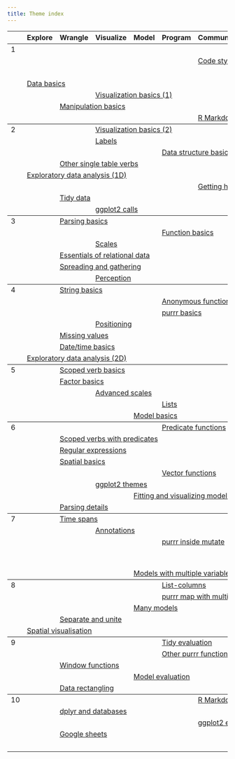 ```yaml
---
title: Theme index
---
```


<table class="syllabus">
<colgroup>
  <col class="week" />
  <col class="theme" />
  <col class="theme" />
  <col class="theme" />
  <col class="theme" />
  <col class="theme" />
  <col class="theme" />
  <col class="theme" />
  <col class="theme" />
  <col class="theme" />
  <col class="theme" />
  <col class="theme" />
  <col class="theme" />
</colgroup>

<thead>
<tr>
  <th></th>
    <th>Explore</th>
    <th>Wrangle</th>
    <th>Visualize</th>
    <th>Model</th>
    <th>Program</th>
    <th>Communicate</th>
    <th>Workflow</th>
  <th></th>
  <th></th>
  <th></th>
  <th></th>
  <th></th>
</tr>
</thead>
<tbody>
<tr>
<td id='week-1'>1</td>
  <td colspan="6"></td>
  <td colspan="5"><a class="workflow" href="setup.html">Setup</a></td>
</tr>
<tr>
<td></td>
  <td colspan="5"></td>
  <td colspan="5"><a class="communicate" href="code-style.html">Code style</a></td>
  <td colspan="1"></td>
</tr>
<tr>
<td></td>
  <td colspan="6"></td>
  <td colspan="5"><a class="workflow" href="documentation.html">Documentation</a></td>
</tr>
<tr>
<td></td>
  <td colspan="5"><a class="explore" href="data-basics.html">Data basics</a></td>
  <td colspan="6"></td>
</tr>
<tr>
<td></td>
  <td colspan="2"></td>
  <td colspan="5"><a class="visualize" href="vis-basics.html">Visualization basics (1)</a></td>
  <td colspan="4"></td>
</tr>
<tr>
<td></td>
  <td colspan="1"></td>
  <td colspan="5"><a class="wrangle" href="manip-basics.html">Manipulation basics</a></td>
  <td colspan="5"></td>
</tr>
<tr>
<td></td>
  <td colspan="5"></td>
  <td colspan="5"><a class="communicate" href="rmarkdown-basics.html">R Markdown basics</a></td>
  <td colspan="1"></td>
</tr>
</tbody>
<tbody>
<tr>
<td id='week-2'>2</td>
  <td colspan="2"></td>
  <td colspan="5"><a class="visualize" href="vis-basics-2.html">Visualization basics (2)</a></td>
  <td colspan="4"></td>
</tr>
<tr>
<td></td>
  <td colspan="2"></td>
  <td colspan="5"><a class="visualize" href="vis-labelling.html">Labels</a></td>
  <td colspan="4"></td>
</tr>
<tr>
<td></td>
  <td colspan="4"></td>
  <td colspan="5"><a class="program" href="data-structure-basics.html">Data structure basics</a></td>
  <td colspan="2"></td>
</tr>
<tr>
<td></td>
  <td colspan="1"></td>
  <td colspan="5"><a class="wrangle" href="manip-one-table.html">Other single table verbs</a></td>
  <td colspan="5"></td>
</tr>
<tr>
<td></td>
  <td colspan="5"><a class="explore" href="eda-1d.html">Exploratory data analysis (1D)</a></td>
  <td colspan="6"></td>
</tr>
<tr>
<td></td>
  <td colspan="5"></td>
  <td colspan="5"><a class="communicate" href="getting-help.html">Getting help</a></td>
  <td colspan="1"></td>
</tr>
<tr>
<td></td>
  <td colspan="1"></td>
  <td colspan="5"><a class="wrangle" href="tidy-data.html">Tidy data</a></td>
  <td colspan="5"></td>
</tr>
<tr>
<td></td>
  <td colspan="2"></td>
  <td colspan="5"><a class="visualize" href="vis-calls.html">ggplot2 calls</a></td>
  <td colspan="4"></td>
</tr>
</tbody>
<tbody>
<tr>
<td id='week-3'>3</td>
  <td colspan="1"></td>
  <td colspan="5"><a class="wrangle" href="parse-basics.html">Parsing basics</a></td>
  <td colspan="5"></td>
</tr>
<tr>
<td></td>
  <td colspan="4"></td>
  <td colspan="5"><a class="program" href="function-basics.html">Function basics</a></td>
  <td colspan="2"></td>
</tr>
<tr>
<td></td>
  <td colspan="2"></td>
  <td colspan="5"><a class="visualize" href="vis-scales.html">Scales</a></td>
  <td colspan="4"></td>
</tr>
<tr>
<td></td>
  <td colspan="1"></td>
  <td colspan="5"><a class="wrangle" href="relational-basics.html">Essentials of relational data</a></td>
  <td colspan="5"></td>
</tr>
<tr>
<td></td>
  <td colspan="1"></td>
  <td colspan="5"><a class="wrangle" href="spread-gather.html">Spreading and gathering</a></td>
  <td colspan="5"></td>
</tr>
<tr>
<td></td>
  <td colspan="2"></td>
  <td colspan="5"><a class="visualize" href="vis-perception.html">Perception</a></td>
  <td colspan="4"></td>
</tr>
</tbody>
<tbody>
<tr>
<td id='week-4'>4</td>
  <td colspan="1"></td>
  <td colspan="5"><a class="wrangle" href="string-basics.html">String basics</a></td>
  <td colspan="5"></td>
</tr>
<tr>
<td></td>
  <td colspan="4"></td>
  <td colspan="5"><a class="program" href="function-anonymous.html">Anonymous functions</a></td>
  <td colspan="2"></td>
</tr>
<tr>
<td></td>
  <td colspan="4"></td>
  <td colspan="5"><a class="program" href="purrr-basics.html">purrr basics</a></td>
  <td colspan="2"></td>
</tr>
<tr>
<td></td>
  <td colspan="2"></td>
  <td colspan="5"><a class="visualize" href="vis-position.html">Positioning</a></td>
  <td colspan="4"></td>
</tr>
<tr>
<td></td>
  <td colspan="1"></td>
  <td colspan="5"><a class="wrangle" href="missing-values.html">Missing values</a></td>
  <td colspan="5"></td>
</tr>
<tr>
<td></td>
  <td colspan="1"></td>
  <td colspan="5"><a class="wrangle" href="datetime-basics.html">Date/time basics</a></td>
  <td colspan="5"></td>
</tr>
<tr>
<td></td>
  <td colspan="5"><a class="explore" href="eda-2d.html">Exploratory data analysis (2D)</a></td>
  <td colspan="6"></td>
</tr>
</tbody>
<tbody>
<tr>
<td id='week-5'>5</td>
  <td colspan="1"></td>
  <td colspan="5"><a class="wrangle" href="manip-scoped.html">Scoped verb basics</a></td>
  <td colspan="5"></td>
</tr>
<tr>
<td></td>
  <td colspan="1"></td>
  <td colspan="5"><a class="wrangle" href="factor-basics.html">Factor basics</a></td>
  <td colspan="5"></td>
</tr>
<tr>
<td></td>
  <td colspan="2"></td>
  <td colspan="5"><a class="visualize" href="vis-scales-2.html">Advanced scales</a></td>
  <td colspan="4"></td>
</tr>
<tr>
<td></td>
  <td colspan="4"></td>
  <td colspan="5"><a class="program" href="lists.html">Lists</a></td>
  <td colspan="2"></td>
</tr>
<tr>
<td></td>
  <td colspan="3"></td>
  <td colspan="5"><a class="model" href="model-basics.html">Model basics</a></td>
  <td colspan="3"></td>
</tr>
</tbody>
<tbody>
<tr>
<td id='week-6'>6</td>
  <td colspan="4"></td>
  <td colspan="5"><a class="program" href="function-predicate.html">Predicate functions</a></td>
  <td colspan="2"></td>
</tr>
<tr>
<td></td>
  <td colspan="1"></td>
  <td colspan="5"><a class="wrangle" href="manip-scoped-2.html">Scoped verbs with predicates</a></td>
  <td colspan="5"></td>
</tr>
<tr>
<td></td>
  <td colspan="1"></td>
  <td colspan="5"><a class="wrangle" href="regexps.html">Regular expressions</a></td>
  <td colspan="5"></td>
</tr>
<tr>
<td></td>
  <td colspan="1"></td>
  <td colspan="5"><a class="wrangle" href="spatial-basics.html">Spatial basics</a></td>
  <td colspan="5"></td>
</tr>
<tr>
<td></td>
  <td colspan="4"></td>
  <td colspan="5"><a class="program" href="function-vector.html">Vector functions</a></td>
  <td colspan="2"></td>
</tr>
<tr>
<td></td>
  <td colspan="2"></td>
  <td colspan="5"><a class="visualize" href="vis-themes.html">ggplot2 themes</a></td>
  <td colspan="4"></td>
</tr>
<tr>
<td></td>
  <td colspan="3"></td>
  <td colspan="5"><a class="model" href="model-vis.html">Fitting and visualizing models</a></td>
  <td colspan="3"></td>
</tr>
<tr>
<td></td>
  <td colspan="1"></td>
  <td colspan="5"><a class="wrangle" href="parse-details.html">Parsing details</a></td>
  <td colspan="5"></td>
</tr>
</tbody>
<tbody>
<tr>
<td id='week-7'>7</td>
  <td colspan="1"></td>
  <td colspan="5"><a class="wrangle" href="timespans.html">Time spans</a></td>
  <td colspan="5"></td>
</tr>
<tr>
<td></td>
  <td colspan="2"></td>
  <td colspan="5"><a class="visualize" href="vis-annotation.html">Annotations</a></td>
  <td colspan="4"></td>
</tr>
<tr>
<td></td>
  <td colspan="4"></td>
  <td colspan="5"><a class="program" href="purrr-mutate.html">purrr inside mutate</a></td>
  <td colspan="2"></td>
</tr>
<tr>
<td></td>
  <td colspan="6"></td>
  <td colspan="6"><a class="workflow" href="workflow-rmarkdown.html">R Markdown workflow</a></td>
</tr>
<tr>
<td></td>
  <td colspan="3"></td>
  <td colspan="5"><a class="model" href="model-multivariate.html">Models with multiple variables</a></td>
  <td colspan="3"></td>
</tr>
</tbody>
<tbody>
<tr>
<td id='week-8'>8</td>
  <td colspan="4"></td>
  <td colspan="5"><a class="program" href="list-cols.html">List-columns</a></td>
  <td colspan="2"></td>
</tr>
<tr>
<td></td>
  <td colspan="4"></td>
  <td colspan="5"><a class="program" href="purrr-parallel.html">purrr map with multiple inputs</a></td>
  <td colspan="2"></td>
</tr>
<tr>
<td></td>
  <td colspan="3"></td>
  <td colspan="5"><a class="model" href="model-many.html">Many models</a></td>
  <td colspan="3"></td>
</tr>
<tr>
<td></td>
  <td colspan="1"></td>
  <td colspan="5"><a class="wrangle" href="separate-unite.html">Separate and unite</a></td>
  <td colspan="5"></td>
</tr>
<tr>
<td></td>
  <td colspan="5"><a class="explore" href="spatial-vis.html">Spatial visualisation</a></td>
  <td colspan="6"></td>
</tr>
</tbody>
<tbody>
<tr>
<td id='week-9'>9</td>
  <td colspan="4"></td>
  <td colspan="5"><a class="program" href="tidy-eval.html">Tidy evaluation</a></td>
  <td colspan="2"></td>
</tr>
<tr>
<td></td>
  <td colspan="4"></td>
  <td colspan="5"><a class="program" href="purrr-extras.html">Other purrr functions</a></td>
  <td colspan="2"></td>
</tr>
<tr>
<td></td>
  <td colspan="1"></td>
  <td colspan="5"><a class="wrangle" href="window-functions.html">Window functions</a></td>
  <td colspan="5"></td>
</tr>
<tr>
<td></td>
  <td colspan="3"></td>
  <td colspan="5"><a class="model" href="model-eval.html">Model evaluation</a></td>
  <td colspan="3"></td>
</tr>
<tr>
<td></td>
  <td colspan="1"></td>
  <td colspan="5"><a class="wrangle" href="rectangling.html">Data rectangling</a></td>
  <td colspan="5"></td>
</tr>
</tbody>
<tbody>
<tr>
<td id='week-10'>10</td>
  <td colspan="5"></td>
  <td colspan="5"><a class="communicate" href="rmarkdown-formats.html">R Markdown presentations</a></td>
  <td colspan="1"></td>
</tr>
<tr>
<td></td>
  <td colspan="1"></td>
  <td colspan="5"><a class="wrangle" href="dplyr-databases.html">dplyr and databases</a></td>
  <td colspan="5"></td>
</tr>
<tr>
<td></td>
  <td colspan="5"></td>
  <td colspan="5"><a class="communicate" href="ggplot2-exts.html">ggplot2 extensions</a></td>
  <td colspan="1"></td>
</tr>
<tr>
<td></td>
  <td colspan="1"></td>
  <td colspan="5"><a class="wrangle" href="googlesheets.html">Google sheets</a></td>
  <td colspan="5"></td>
</tr>
<tr>
<td></td>
  <td colspan="6"></td>
  <td colspan="5"><a class="workflow" href="learning-more.html">Learning more</a></td>
</tr>
</tbody>
</table>
